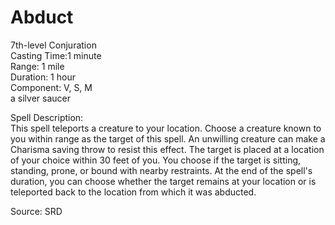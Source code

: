 # Abduct
7th-level Conjuration<br>
Casting Time:1 minute<br>
Range: 1 mile<br>
Duration: 1 hour<br>
Component: V, S, M<br>
a silver saucer

Spell Description:<br>
This spell teleports a creature to your location. Choose a creature known to you within range as the target of this spell. An unwilling creature can make a Charisma saving throw to resist this effect. The target is placed at a location of your choice within 30 feet of you. You choose if the target is sitting, standing, prone, or bound with nearby restraints. At the end of the spell's duration, you can choose whether the target remains at your location or is teleported back to the location from which it was abducted.

Source: SRD